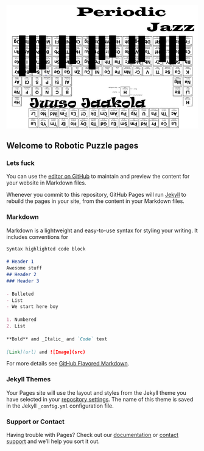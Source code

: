 ![Image](Pictures/PeriodicJazz.jpg)
## Welcome to Robotic Puzzle pages
### Lets fuck

You can use the [editor on GitHub](https://github.com/JuusoJ/Robotic-Puzzle/edit/master/README.md) to maintain and preview the content for your website in Markdown files.

Whenever you commit to this repository, GitHub Pages will run [Jekyll](https://jekyllrb.com/) to rebuild the pages in your site, from the content in your Markdown files.

### Markdown

Markdown is a lightweight and easy-to-use syntax for styling your writing. It includes conventions for

```markdown
Syntax highlighted code block

# Header 1
Awesome stuff
## Header 2
### Header 3

- Bulleted
- List
- We start here boy

1. Numbered
2. List

**Bold** and _Italic_ and `Code` text

[Link](url) and ![Image](src)
```



For more details see [GitHub Flavored Markdown](https://guides.github.com/features/mastering-markdown/).

### Jekyll Themes

Your Pages site will use the layout and styles from the Jekyll theme you have selected in your [repository settings](https://github.com/JuusoJ/Robotic-Puzzle/settings). The name of this theme is saved in the Jekyll `_config.yml` configuration file.

### Support or Contact

Having trouble with Pages? Check out our [documentation](https://help.github.com/categories/github-pages-basics/) or [contact support](https://github.com/contact) and we’ll help you sort it out.

